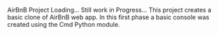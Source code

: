 AirBnB Project Loading... Still work in Progress...
This project creates a basic clone of AirBnB web app.
In this first phase a basic console was created using the Cmd Python module.
